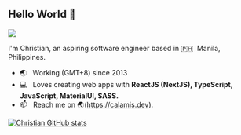 ## Hello World 👋
![](https://komarev.com/ghpvc/?username=raintomista&style=flat-square)

I'm Christian, an aspiring software engineer based in 🇵🇭 &nbsp;Manila, Philippines.
- 🌏 &nbsp; Working (GMT+8) since 2013
- 💻 &nbsp; Loves creating web apps with **ReactJS (NextJS), TypeScript, JavaScript, MaterialUI, SASS.**
- 📫 &nbsp; Reach me on 🌏(https://calamis.dev).

[![Christian GitHub stats](https://github-readme-stats.vercel.app/api?username=calamis&count_private=true&show_icons=true&hide_title=true)](https://github.com/anuraghazra/github-readme-stats)
